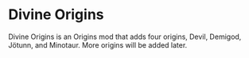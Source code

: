 # Divine Origins

Divine Origins is an Origins mod that adds four origins, Devil, Demigod, Jötunn, and Minotaur. More origins will be added later.